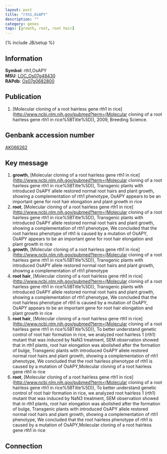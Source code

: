 ```yaml
---
layout: post
title: "rth1,OsAPY"
description: ""
category: genes
tags: [growth, root, root hair]
---
```

{% include JB/setup %}

## Information
__Symbol__: rth1,OsAPY  
__MSU__: [LOC_Os07g48430](http://rice.plantbiology.msu.edu/cgi-bin/ORF_infopage.cgi?orf=LOC_Os07g48430)  
__RAPdb__: [Os07g0682800](http://rapdb.dna.affrc.go.jp/viewer/gbrowse_details/irgsp1?name=Os07g0682800)  

## Publication
1. [Molecular cloning of a root hairless gene rth1 in rice](http://www.ncbi.nlm.nih.gov/pubmed?term=(Molecular cloning of a root hairless gene rth1 in rice%5BTitle%5D)), 2009, Breeding Science.

## Genbank accession number
[AK066262](http://www.ncbi.nlm.nih.gov/nuccore/AK066262)

## Key message
1. __growth__, [Molecular cloning of a root hairless gene rth1 in rice](http://www.ncbi.nlm.nih.gov/pubmed?term=(Molecular cloning of a root hairless gene rth1 in rice%5BTitle%5D)),  Transgenic plants with introduced OsAPY allele restored normal root hairs and plant growth, showing a complementation of rth1 phenotype, OsAPY appears to be an important gene for root hair elongation and plant growth in rice
2. __root__, [Molecular cloning of a root hairless gene rth1 in rice](http://www.ncbi.nlm.nih.gov/pubmed?term=(Molecular cloning of a root hairless gene rth1 in rice%5BTitle%5D)),  Transgenic plants with introduced OsAPY allele restored normal root hairs and plant growth, showing a complementation of rth1 phenotype, We concluded that the root hairless phenotype of rth1 is caused by a mutation of OsAPY, OsAPY appears to be an important gene for root hair elongation and plant growth in rice
3. __growth__, [Molecular cloning of a root hairless gene rth1 in rice](http://www.ncbi.nlm.nih.gov/pubmed?term=(Molecular cloning of a root hairless gene rth1 in rice%5BTitle%5D)),  Transgenic plants with introduced OsAPY allele restored normal root hairs and plant growth, showing a complementation of rth1 phenotype
4. __root hair__, [Molecular cloning of a root hairless gene rth1 in rice](http://www.ncbi.nlm.nih.gov/pubmed?term=(Molecular cloning of a root hairless gene rth1 in rice%5BTitle%5D)),  Transgenic plants with introduced OsAPY allele restored normal root hairs and plant growth, showing a complementation of rth1 phenotype, We concluded that the root hairless phenotype of rth1 is caused by a mutation of OsAPY, OsAPY appears to be an important gene for root hair elongation and plant growth in rice
5. __root hair__, [Molecular cloning of a root hairless gene rth1 in rice](http://www.ncbi.nlm.nih.gov/pubmed?term=(Molecular cloning of a root hairless gene rth1 in rice%5BTitle%5D)),  To better understand genetic control of root hair formation in rice, we analyzed root hairless 1 (rth1) mutant that was induced by NaN3 treatment, SEM observation showed that in rth1 plants, root hair elongation was abolished after the formation of bulge, Transgenic plants with introduced OsAPY allele restored normal root hairs and plant growth, showing a complementation of rth1 phenotype, We concluded that the root hairless phenotype of rth1 is caused by a mutation of OsAPY,Molecular cloning of a root hairless gene rth1 in rice
6. __root__, [Molecular cloning of a root hairless gene rth1 in rice](http://www.ncbi.nlm.nih.gov/pubmed?term=(Molecular cloning of a root hairless gene rth1 in rice%5BTitle%5D)),  To better understand genetic control of root hair formation in rice, we analyzed root hairless 1 (rth1) mutant that was induced by NaN3 treatment, SEM observation showed that in rth1 plants, root hair elongation was abolished after the formation of bulge, Transgenic plants with introduced OsAPY allele restored normal root hairs and plant growth, showing a complementation of rth1 phenotype, We concluded that the root hairless phenotype of rth1 is caused by a mutation of OsAPY,Molecular cloning of a root hairless gene rth1 in rice

## Connection


